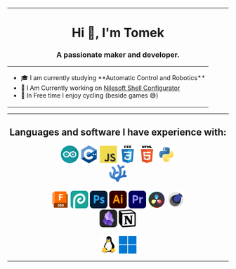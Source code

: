<hr>

<h1 align="center">Hi 👋, I'm Tomek</h1>
<h3 align="center">A passionate maker and developer.</h3>
<div align="center">
    <table>
        <tr>
            <td>
                <ul>
                    <li>🎓 I am currently studying **Automatic Control and Robotics**</li>
                    <li>📝 I Am Currently working on <a href="https://github.com/DrSapling/Nilesoft-Shell-Configurator">Nilesoft Shell Configurator</a></li>
                    <li>💪 In Free time I enjoy cycling (beside games 😅)</li>
                </ul>
            </td>
        </tr>
    </table>
</div>

---

<h2 align="center">Languages and software I have experience with:</h3>
<p align="center">
    <img src="./icons/arduino.svg" title="arduino" alt="arduino" width="40" height="40"/>
    <img src="./icons/cplusplus.svg" title="cplusplus" alt="cplusplus" width="40" height="40"/>
    <img src="./icons/javascript.svg" title="javascript" alt="javascript" width="40" height="40"/>
    <img src="./icons/css3.svg" title="css3" alt="css3" width="40" height="40"/>
    <img src="./icons/html5.svg" title="html5" alt="html5" width="40" height="40"/>
    <img src="./icons/python.svg" title="python" alt="python" width="40" height="40"/>
    <br>
    <a href="https://vscodium.com/"><img src="./icons/vscodium.svg" title="vscodium" alt="vscodium" width="40" height="40"/></a>
    <br>
    <br>
    <a href="https://www.autodesk.com/products/fusion-360/"><img src="./icons/fusion360.svg" title="fusion360" alt="fusion360" width="40" height="40"/></a>
    <a href="https://photopea.com/"><img src="./icons/photopea.svg" title="photopea" alt="photopea" width="40" height="40"/></a>
    <a href="https://www.adobe.com/"><img src="./icons/photoshop.svg" title="photoshop" alt="photoshop" width="40" height="40"/></a>
    <a href="https://www.adobe.com/"><img src="./icons/illustrator.svg" title="illustrator" alt="illustrator" width="40" height="40"/></a>
    <a href="https://www.adobe.com/"><img src="./icons/premiere-pro.svg" title="premiere-pro alt="premiere-pro" width="40" height="40"/></a>
    <a href="https://www.blackmagicdesign.com/products/davinciresolve"><img src="./icons/DaVinci-resolve.svg" title="DaVinci-Resolve alt="DaVinci-resolve" width="40" height="40"/></a>
    <a href="https://www.maxon.net/en/cinema-4d"><img src="./icons/cinema4d-ugly.svg" title="cinema4d" alt="cinema4d" width="40" height="40"/></a>
    <br>
    <a href="https://obsidian.md/"><img src="./icons/obsidian.svg" title="obsidian" alt="obsidian" width="40"/></a>
    <a href="https://www.notion.so/"><img src="./icons/notion.svg" title="notion" alt="notion" width="40"/></a>
    <br>
    <br>
    <img src="./icons/linux.svg" title="linux" alt="Linux" width="40" height="40"/>
    <img src="./icons/windows-11.svg" title="windows" alt="Windows" width="40" height="40"/>
</p>

---